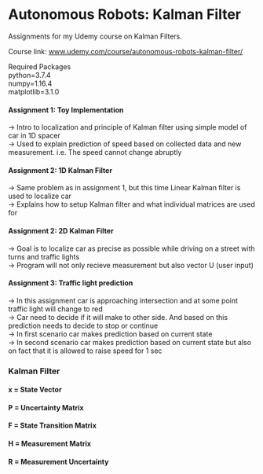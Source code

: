 # Autonomous Robots: Kalman Filter
Assignments for my Udemy course on Kalman Filters.

Course link: www.udemy.com/course/autonomous-robots-kalman-filter/

Required Packages <br>
python=3.7.4 <br>
numpy=1.16.4 <br>
matplotlib=3.1.0 <br>

<h4>Assignment 1: Toy Implementation</h4>
-> Intro to localization and principle of Kalman filter using simple model of car in 1D spacer<br>
-> Used to explain prediction of speed based on collected data and new measurement. i.e. The speed cannot change abruptly

<h4>Assignment 2: 1D Kalman Filter</h4>
-> Same problem as in assignment 1, but this time Linear Kalman filter is used to localize car<br>
-> Explains how to setup Kalman filter and what individual matrices are used for

<h4>Assignment 2: 2D Kalman Filter</h4>
-> Goal is to localize car as precise as possible while driving on a street with turns and traffic lights <br>
-> Program will not only recieve measurement but also vector U (user input)

<h4>Assignment 3: Traffic light prediction</h4>
-> In this assignment car is approaching intersection and at some point traffic light will change to red <br>
-> Car need to decide if it will make to other side. And based on this prediction needs to decide to stop or continue<br>
-> In first scenario car makes prediction based on current state <br>
-> In second scenario car makes prediction based on current state but also on fact that it is allowed to raise speed for 1 sec


<h3> Kalman Filter </h3>

<h4>x = State Vector </h4>
<h4>P = Uncertainty Matrix </h4>
<h4>F = State Transition Matrix </h4>
<h4>H = Measurement Matrix </h4>
<h4>R = Measurement Uncertainty </h4>
